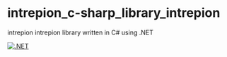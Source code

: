# intrepion_c-sharp_library_intrepion
intrepion intrepion library written in C# using .NET

[![.NET](https://github.com/intrepion/intrepion_c-sharp_library_intrepion/actions/workflows/dotnet.yml/badge.svg?branch=tunit)](https://github.com/intrepion/intrepion_c-sharp_library_intrepion/actions/workflows/dotnet.yml)
